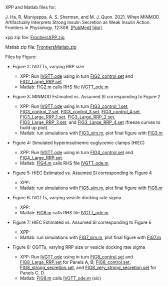 XPP and Matlab files for:

J. Ha, R. Muniyappa, A. S. Sherman, and M. J. Quon. 2021. When MINMOD Artifactually Interprets Strong Insulin Secretion as Weak Insulin Action. Frontiers in Physiology. 12:508. [[PubMed]](https://pubmed.ncbi.nlm.nih.gov/33967818/) [[doi]](https://www.frontiersin.org/articles/10.3389/fphys.2021.601894/full).

xpp zip file: [FrontiersXPP.zip](FrontiersXPP.zip)

Matlab zip file: [FrontiersMatlab.zip](FrontiersMatlab.zip)

Files by Figure:

* Figure 2: IVGTTs, varying RRP size
    * XPP: Run [IVGTT.ode](IVGTT.ode) using in turn [FIG2_control.set](FIG2_control.set) and [FIG2_Large_RRP.set](FIG2_Large_RRP.set)
    * Matlab: [FIG2.m](FIG2.m) calls RHS file [IVGTT_ode.m](IVGTT_ode.m) 

* Figure 3: MINMOD Estimated vs. Assumed SI corresponding to Figure 2
    * XPP: Run [IVGTT.ode](IVGTT.ode) using in turn [FIG3_control_1.set](FIG3_control_1.set), [FIG3_control_2.set](FIG3_control_2.set), [FIG3_control_3.set](FIG3_control_3.set), [FIG3_control_4.set](FIG3_control_4.set), [FIG3_Large_RRP_1.set](FIG3_Large_RRP_1.set), [FIG3_Large_RRP_2.set](FIG3_Large_RRP_2.set), [FIG3_Large_RRP_3.set](FIG3_Large_RRP_3.set), and [FIG3_Large_RRP_4.set](FIG3_Large_RRP_4.set) (freeze curves to build up plot).        
    * Matlab: run simulations with [FIG3_sim.m](FIG3_sim.m), plot final figure with [FIG3.m](FIG3.m)

* Figure 4: Simulated hyperinsulinemic euglycemic clamps (HIEC)
    * XPP:  Run [IVGTT.ode](IVGTT.ode) using in turn [FIG4_control.set](FIG4_control.set) and [FIG4_Large_RRP.set](FIG4_Large_RRP.set). 
    * Matlab: [FIG4.m](FIG4.m) calls RHS file [IVGTT_ode.m](IVGTT_ode.m) 

* Figure 5: HIEC Estimated vs. Assumed SI corresponding to Figure 4
    * XPP:
    * Matlab: run simulations with [FIG5_sim.m](FIG5_sim.m), plot final figure with [FIG5.m](FIG5.m)

* Figure 6: IVGTTs, varying vesicle docking rate sigma
    * XPP: 
    * Matlab: [FIG6.m](FIG6.m) calls RHS file [IVGTT_ode.m](IVGTT_ode.m) 

* Figure 7:  HIEC Estimated vs. Assumed SI corresponding to Figure 6
    * XPP: 
    * Matlab: run simulations with [FIG7_sim.m](FIG7_sim.m), plot final figure with [FIG7.m](FIG7.m)

* Figure 8: OGTTs, varying RRP size or vesicle docking rate sigma
    * XPP:   Run [IVGTT.ode](IVGTT.ode) using in turn [FIG8_control.set](FIG8_control.set) and [FIG8_Large_RRP.set](FIG8_Large_RRP.set) for Panels A, B; [FIG8_control.set](FIG8_control.set), [FIG8_strong_secretion.set](FIG8_strong_secretion.set), and [FIG8_very_strong_secretion.set](FIG8_very_strong_secretion.set) for Panels C, D. 
    * Matlab: [FIG8.m](FIG8.m) calls [IVGTT_ode.m](IVGTT_ode.m) (sic) 
